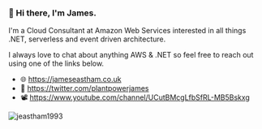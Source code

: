 ### 👋 Hi there, I'm James.

I'm a Cloud Consultant at Amazon Web Services interested in all things .NET, serverless and event driven architecture. 

I always love to chat about anything AWS & .NET so feel free to reach out using one of the links below.

- 🌐 https://jameseastham.co.uk
- 🐤 https://twitter.com/plantpowerjames
- 📽  https://www.youtube.com/channel/UCutBMcgLfbSfRL-MB5Bskxg
<img align="center" src="https://github-readme-stats.vercel.app/api?username=jeastham1993&show_icons=true&hide_border=true&custom_title=James%27s%20Stats" alt="jeastham1993" />
<!--
<img align="left" src="https://github-readme-stats.vercel.app/api/top-langs/?username=jeastham1993&layout=compact" alt="jeastham1993" />
-->
